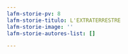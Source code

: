 ```yaml
---
lafm-storie-pv: 8
lafm-storie-titulo: L'EXTRATERRESTRE
lafm-storie-image: ''
lafm-storie-autores-list: []

---
```

